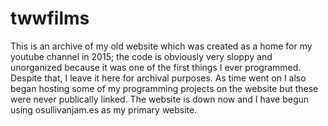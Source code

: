 twwfilms
==================
This is an archive of my old website which was created as a home for my youtube channel in 2015; the code is obviously very sloppy and unorganized because it was one of the first things I ever programmed. Despite that, I leave it here for archival purposes. 
As time went on I also began hosting some of my programming projects on the website but these were never publically linked.
The website is down now and I have begun using osullivanjam.es as my primary website.
